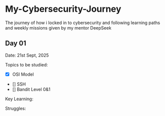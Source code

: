 # My-Cybersecurity-Journey
The journey of how i locked in to cybersecurity and following learning paths and weekly missions given by my mentor DeepSeek

## Day 01

Date: 21st Sept, 2025

Topics to be studied:
- [x] OSI Model
- [] SSH
- [] Bandit Level 0&1

Key Learning:

Struggles:
